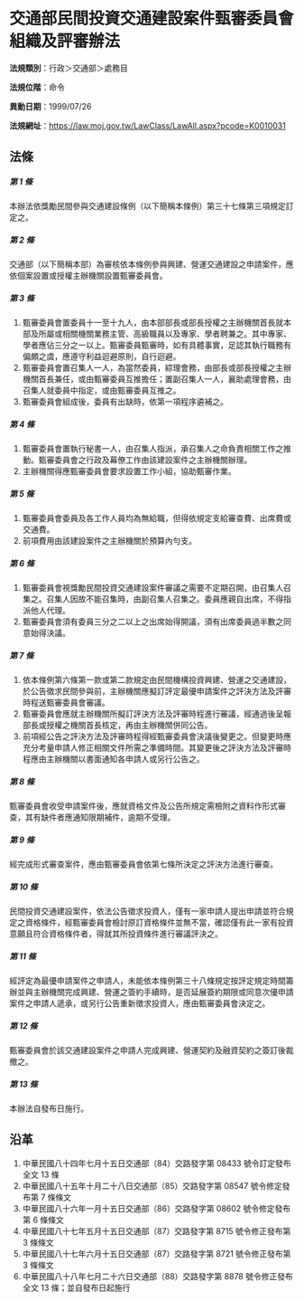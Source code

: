 # 交通部民間投資交通建設案件甄審委員會組織及評審辦法




**法規類別**：行政＞交通部＞處務目

**法規位階**：命令

**異動日期**：1999/07/26  

**法規網址**：https://law.moj.gov.tw/LawClass/LawAll.aspx?pcode=K0010031



## 法條
##### 第 1 條
本辦法依獎勵民間參與交通建設條例（以下簡稱本條例）第三十七條第三項規定訂定之。

##### 第 2 條
交通部（以下簡稱本部）為審核依本條例參與興建、營運交通建設之申請案件，應依個案設置或授權主辦機關設置甄審委員會。

##### 第 3 條
1. 甄審委員會置委員十一至十九人，由本部部長或部長授權之主辦機關首長就本部及所屬或相關機關業務主管、高級職員以及專家、學者聘兼之。其中專家、學者應佔三分之一以上。甄審委員甄審時，如有具體事實，足認其執行職務有偏頗之虞，應遵守利益迴避原則，自行迴避。
1. 甄審委員會置召集人一人，為當然委員，綜理會務，由部長或部長授權之主辦機關首長兼任，或由甄審委員互推擔任；置副召集人一人，襄助處理會務，由召集人就委員中指定，或由甄審委員互推之。
1. 甄審委員會組成後，委員有出缺時，依第一項程序遴補之。

##### 第 4 條
1. 甄審委員會置執行秘書一人，由召集人指派，承召集人之命負責相關工作之推動。甄審委員會之行政及幕僚工作由該建設案件之主辦機關辦理。
1. 主辦機關得應甄審委員會要求設置工作小組，協助甄審作業。

##### 第 5 條
1. 甄審委員會委員及各工作人員均為無給職，但得依規定支給審查費、出席費或交通費。
1. 前項費用由該建設案件之主辦機關於預算內勻支。

##### 第 6 條
1. 甄審委員會視獎勵民間投資交通建設案件審議之需要不定期召開，由召集人召集之。召集人因故不能召集時，由副召集人召集之。委員應親自出席，不得指派他人代理。
1. 甄審委員會須有委員三分之二以上之出席始得開議，須有出席委員過半數之同意始得決議。

##### 第 7 條
1. 依本條例第六條第一款或第二款規定由民間機構投資興建、營運之交通建設，於公告徵求民間參與前，主辦機關應擬訂評定最優申請案件之評決方法及評審時程送甄審委員會審議。
1. 甄審委員會應就主辦機關所擬訂評決方法及評審時程進行審議，經通過後呈報部長或授權之機關首長核定，再由主辦機關併同公告。
1. 前項經公告之評決方法及評審時程得經甄審委員會決議後變更之。但變更時應充分考量申請人修正相關文件所需之準備時間。其變更後之評決方法及評審時程應由主辦機關以書面通知各申請人或另行公告之。

##### 第 8 條
甄審委員會收受申請案件後，應就資格文件及公告所規定需檢附之資料作形式審查，其有缺件者應通知限期補件，逾期不受理。

##### 第 9 條
經完成形式審查案件，應由甄審委員會依第七條所決定之評決方法進行審查。

##### 第 10 條
民間投資交通建設案件，依法公告徵求投資人，僅有一家申請人提出申請並符合規定之資格條件，經甄審委員會檢討原訂資格條件並無不當，確認僅有此一家有投資意願且符合資格條件者，得就其所投資條件進行審議評決之。

##### 第 11 條
經評定為最優申請案件之申請人，未能依本條例第三十八條規定按評定規定時間籌辦並與主辦機關完成興建、營運之簽約手續時，是否延展簽約期限或同意次優申請案件之申請人遞承，或另行公告重新徵求投資人，應由甄審委員會決定之。

##### 第 12 條
甄審委員會於該交通建設案件之申請人完成興建、營運契約及融資契約之簽訂後裁撤之。

##### 第 13 條
本辦法自發布日施行。

## 沿革
1. 中華民國八十四年七月十五日交通部（84）交路發字第 08433  號令訂定發布全文 13 條
1. 中華民國八十五年十月二十八日交通部（85）交路發字第 08547  號令修定發布第 7  條條文
1. 中華民國八十六年一月十五日交通部（86）交路發字第 08602  號令修定發布第 6  條條文
1. 中華民國八十七年五月十五日交通部（87）交路發字第 8715 號令修正發布第 3  條條文
1. 中華民國八十七年六月十五日交通部（87）交路發字第 8721 號令修正發布第 3  條條文
1. 中華民國八十八年七月二十六日交通部（88）交路發字第 8878 號令修正發布全文 13 條；並自發布日起施行
